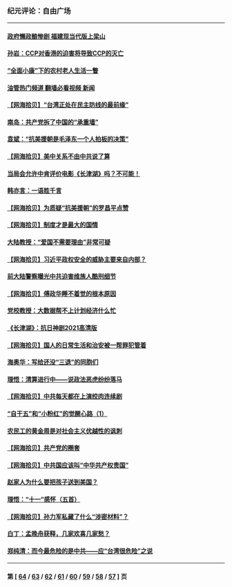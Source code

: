 ### 纪元评论：自由广场
---
#### [政府懒政酿惨剧 福建现当代版上梁山](../../pages/nsc993/n13303481.md?10150330) 
#### [孙岩：CCP对香港的迫害将导致CCP的灭亡](../../pages/nsc993/n13303673.md?10150330) 
#### [“全面小康”下的农村老人生活一瞥](../../pages/nsc993/n13301579.md?10150330) 
#### [油管热门频道 翻墙必看视频 新闻](ok?10150330)
#### [【网海拾贝】“台湾正处在民主防线的最前缘”](../../pages/nsc993/n13298607.md?10150330) 
#### [南岛：共产党拆了中国的“承重墙”](../../pages/nsc993/n13298695.md?10150330) 
#### [袁斌：“抗美援朝是毛泽东一个人拍板的决策”](../../pages/nsc993/n13298572.md?10150330) 
#### [【网海拾贝】美中关系不由中共说了算](../../pages/nsc993/n13296468.md?10150330) 
#### [当局会允许中肯评价电影《长津湖》吗？不可能！](../../pages/nsc993/n13294164.md?10150330) 
#### [韩亦言：一语胜千言](../../pages/nsc993/n13296643.md?10150330) 
#### [【网海拾贝】为质疑“抗美援朝”的罗昌平点赞](../../pages/nsc993/n13293902.md?10150330) 
#### [【网海拾贝】制度才是最大的国情](../../pages/nsc993/n13292455.md?10150330) 
#### [大陆教授：“爱国不需要理由”非常可疑](../../pages/nsc993/n13292404.md?10150330) 
#### [【网海拾贝】习近平政权安全的威胁主要来自内部？](../../pages/nsc993/n13290496.md?10150330) 
#### [前大陆警察曝光中共迫害维族人酷刑细节](../../pages/nsc993/n13290422.md?10150330) 
#### [【网海拾贝】傅政华睡不着觉的根本原因](../../pages/nsc993/n13287736.md?10150330) 
#### [党校教授：大数据帮不上计划经济什么忙](../../pages/nsc993/n13287648.md?10150330) 
#### [《长津湖》：抗日神剧2021高清版](../../pages/nsc993/n13284959.md?10150330) 
#### [【网海拾贝】国人的日常生活和治安被一帮罪犯管着](../../pages/nsc993/n13285024.md?10150330) 
#### [海奥华：写给还没“三退”的同胞们](../../pages/nsc993/n13284718.md?10150330) 
#### [理悟：清算进行中——说政法恶虎纷纷落马](../../pages/nsc993/n13284707.md?10150330) 
#### [【网海拾贝】中共每天都在上演绞肉连续剧](../../pages/nsc993/n13282662.md?10150330) 
#### [“自干五”和“小粉红”的觉醒心路（1）](../../pages/nsc993/n13282577.md?10150330) 
#### [农民工的黄金周是对社会主义优越性的讽刺](../../pages/nsc993/n13279129.md?10150330) 
#### [【网海拾贝】共产党的圈套](../../pages/nsc993/n13279355.md?10150330) 
#### [【网海拾贝】中共国应该叫“中华共产权贵国”](../../pages/nsc993/n13277732.md?10150330) 
#### [赵家人为什么要把孩子送到美国？](../../pages/nsc993/n13277707.md?10150330) 
#### [理悟：“十一”感怀（五首）](../../pages/nsc993/n13277203.md?10150330) 
#### [【网海拾贝】孙力军私藏了什么“涉密材料”？](../../pages/nsc993/n13276325.md?10150330) 
#### [白丁：孟晚舟获释，几家欢喜几家愁？](../../pages/nsc993/n13276158.md?10150330) 
#### [郑纯清：而今最危险的是中共——应“台湾很危险”之说](../../pages/nsc993/n13276137.md?10150330) 

---
#### 第 [ [64](./64.md?10150330) / [63](./63.md?10150330) / [62](./62.md?10150330) / [61](./61.md?10150330) / [60](./60.md?10150330) / [59](./59.md?10150330) / [58](./58.md?10150330) / [57](./57.md?10150330) ] 页
